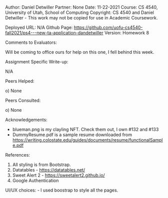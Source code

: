 ﻿Author:    Daniel Detwiller
Partner:   None
Date:      11-22-2021
Course:    CS 4540, University of Utah, School of Computing
Copyright: CS 4540 and Daniel Detwiller - This work may not be copied for use in Academic Coursework.

Deployed URL:  N/A
Github Page:   https://github.com/uofu-cs4540-fall2021/ps4---new-ta-application-dandetwiller
Version: Homework 8

Comments to Evaluators:

  Will be coming to office ours for help on this one, I fell behind this week.

Assignment Specific Write-up:

  N/A

Peers Helped:

  o) None

Peers Consulted:

   o) None

Acknowledgements:
   - blueman.png is my clayling NFT. Check them out, I own #132 and #133
   - DummyResume.pdf is a sample resume downloaded from https://writing.colostate.edu/guides/documents/resume/functionalSample.pdf

References:

   1. All styling is from Bootstrap.
   2. Datatables - https://datatables.net/
   3. Sweet Alert 2 - https://sweetalert2.github.io/
   3. Google Authentication

UI/UX choices:
	- I used boostrap to style all the pages.